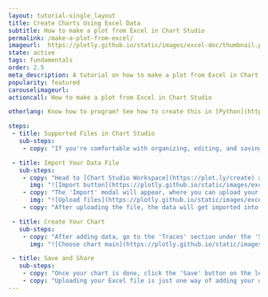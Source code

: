 ```yaml
---
layout: tutorial-single_layout
title: Create Charts Using Excel Data
subtitle: How to make a plot from Excel in Chart Studio
permalink: /make-a-plot-from-excel/
imageurl:  https://plotly.github.io/static/images/excel-doc/thumbnail.png
state: active
tags: fundamentals
order: 2.5
meta_description: A tutorial on how to make a plot from Excel in Chart Studio.
popularity: featured
carouselimageurl:
actioncall: How to make a plot from Excel in Chart Studio

otherlang: Know how to program? See how to create this in [Python](https://plot.ly/python/plot-data-from-csv/).

steps:
 - title: Supported Files in Chart Studio
   sub-steps:
    - copy: "If you're comfortable with organizing, editing, and saving your data in an Excel spreadsheet or worksheet, Chart Studio has made it convenient for you to upload your own data files by accepting them in .xls, .xlsx, and .csv formats."

 - title: Import Your Data File
   sub-steps:
    - copy: "Head to [Chart Studio Workspace](https://plot.ly/create) and click on the 'Import' button next to your username in the top-right corner of the workspace."
      img: "![Import button](https://plotly.github.io/static/images/excel-doc/import_data.png)"
    - copy: "The 'Import' modal will appear, where you can upload your local data-file saved in the above mentioned format under the 'Upload' tab. You can either click the 'Upload' button or simply drag and drop the file into the window within the modal."
      img: "![Upload files](https://plotly.github.io/static/images/excel-doc/upload.gif)"
    - copy: "After uploading the file, the data will get imported into a new grid in the workspace."

 - title: Create Your Chart
   sub-steps:
    - copy: "After adding data, go to the 'Traces' section under the 'Structure' menu on the left-hand side, then select the chart type of your choice under the attribute 'Type'. If you have a particular plot in mind but need help getting started, visit our [Help page](http://help.plot.ly/tutorials/) for more tutorials."
      img: "![Choose chart main](https://plotly.github.io/static/images/excel-doc/chart_type.png)"

 - title: Save and Share
   sub-steps:
    - copy: "Once your chart is done, click the 'Save' button on the left-hand side. To learn more about saving, sharing, and exporting your work, visit [this](http://help.plot.ly/save-share-and-export-in-plotly/) page."
    - copy: "Uploading your Excel file is just one way of adding your data to Chart Studio. For more information, including working with multiple data sets, see [this](http://help.plot.ly/add-data-to-the-plotly-grid/) tutorial!"
---
```

